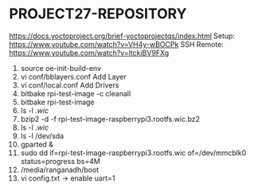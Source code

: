 
# PROJECT27-REPOSITORY

https://docs.yoctoproject.org/brief-yoctoprojectqs/index.html
Setup: https://www.youtube.com/watch?v=VH4y-wBOCPk
SSH Remote: https://www.youtube.com/watch?v=ltckiBV9FXg

1. source oe-init-build-env
2. vi conf/bblayers.conf
   Add Layer
3. vi conf/local.conf
   Add Drivers
4. bitbake rpi-test-image -c cleanall
5. bitbake rpi-test-image
6. ls -l *.wic*
7. bzip2 -d -f rpi-test-image-raspberrypi3.rootfs.wic.bz2
8. ls -l *.wic*
9. ls -l /dev/sda
10. gparted &
11. sudo dd if=rpi-test-image-raspberrypi3.rootfs.wic of=/dev/mmcblk0 status=progress bs=4M
12. /media/ranganadh/boot
13. vi config.txt -> enable uart=1

